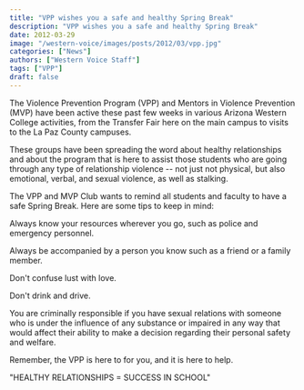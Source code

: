 ```yaml
---
title: "VPP wishes you a safe and healthy Spring Break"
description: "VPP wishes you a safe and healthy Spring Break"
date: 2012-03-29
image: "/western-voice/images/posts/2012/03/vpp.jpg"
categories: ["News"]
authors: ["Western Voice Staff"]
tags: ["VPP"]
draft: false
---
```

The Violence Prevention Program (VPP) and Mentors in Violence Prevention (MVP) have been active these past few weeks in various Arizona Western College activities, from the Transfer Fair here on the main campus to visits to the La Paz County campuses.

These groups have been spreading the word about healthy relationships and about the program that is here to assist those students who are going through any type of relationship violence -- not just not physical, but also emotional, verbal, and sexual violence, as well as stalking.

The VPP and MVP Club wants to remind all students and faculty to have a safe Spring Break. Here are some tips to keep in mind:

Always know your resources wherever you go, such as police and emergency personnel.

Always be accompanied by a person you know such as a friend or a family member.

Don't confuse lust with love.

Don't drink and drive.

You are criminally responsible if you have sexual relations with someone who is under the influence of any substance or impaired in any way that would affect their ability to make a decision regarding their personal safety and welfare.

Remember, the VPP is here to for you, and it is here to help.

"HEALTHY RELATIONSHIPS = SUCCESS IN SCHOOL"